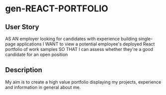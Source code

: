 # gen-REACT-PORTFOLIO

## User Story

AS AN employer looking for candidates with experience building single-page applications
I WANT to view a potential employee's deployed React portfolio of work samples
SO THAT I can assess whether they're a good candidate for an open position

## Description

My aim is to create a high value portfolio displaying my projects, experience and information in general about me.